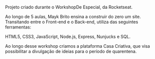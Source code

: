 Projeto criado durante o WorkshopDe Especial, da Rocketseat.

Ao longo de 5 aulas, Mayk Brito ensina a construir do zero um site.
Transitando entre o Front-end e o Back-end, utiliza das seguintes ferramentas:

HTML5, CSS3, JavaScript, Node.js, Express, Nunjucks e SQL.

Ao longo desse workshop criamos a plataforma Casa Criativa, que visa possibilitar a divulgação de ideias para o período de quarentena.